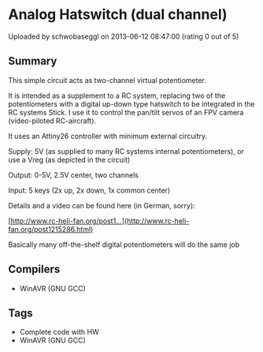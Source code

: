 # Analog Hatswitch (dual channel)

Uploaded by schwobaseggl on 2013-06-12 08:47:00 (rating 0 out of 5)

## Summary

This simple circuit acts as two-channel virtual potentiometer.  

It is intended as a supplement to a RC system, replacing two of the potentiometers with a digital up-down type hatswitch to be integrated in the RC systems Stick. I use it to control the pan/tilt servos of an FPV camera (video-piloted RC-aircraft).  

It uses an Attiny26 controller with minimum external circuitry.  

Supply: 5V (as supplied to many RC systems internal potentiometers), or use a Vreg (as depicted in the circuit)  

Output: 0-5V, 2.5V center, two channels  

Input: 5 keys (2x up, 2x down, 1x common center)


Details and a video can be found here (in German, sorry):  

[http://www.rc-heli-fan.org/post1...](http://www.rc-heli-fan.org/post1215286.html)


Basically many off-the-shelf digital potentiometers will do the same job

## Compilers

- WinAVR (GNU GCC)

## Tags

- Complete code with HW
- WinAVR (GNU GCC)
